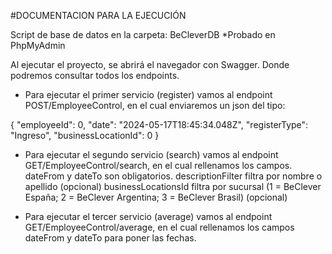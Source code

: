 #DOCUMENTACION PARA LA EJECUCIÓN

Script de base de datos en la carpeta: BeCleverDB
*Probado en PhpMyAdmin

Al ejecutar el proyecto, se abrirá el navegador con Swagger. Donde podremos consultar todos los endpoints.

- Para ejecutar el primer servicio (register) vamos al endpoint POST/EmployeeControl, en el cual enviaremos un json del tipo:

{
  "employeeId": 0,
  "date": "2024-05-17T18:45:34.048Z",
  "registerType": "Ingreso",
  "businessLocationId": 0
}



- Para ejecutar el segundo servicio (search) vamos al endpoint GET/EmployeeControl/search, en el cual rellenamos los campos.
  dateFrom y dateTo son obligatorios. 
  descriptionFilter filtra por nombre o apellido (opcional)
  businessLocationsId filtra por sucursal (1 = BeClever España; 2 = BeClever Argentina; 3 = BeClever Brasil) (opcional)


- Para ejecutar el tercer servicio (average) vamos al endpoint GET/EmployeeControl/average, en el cual rellenamos los campos
  dateFrom y dateTo para poner las fechas.






